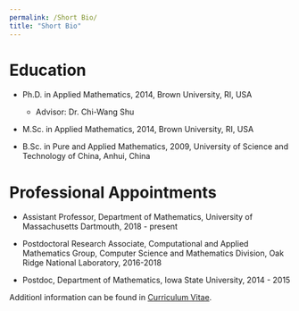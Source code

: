 ```yaml
---
permalink: /Short Bio/
title: "Short Bio"
---
```


# Education
* Ph.D. in Applied Mathematics, 2014, Brown University, RI, USA
  * Advisor: Dr. Chi-Wang Shu
  
* M.Sc. in Applied Mathematics, 2014, Brown University, RI, USA

* B.Sc. in Pure and Applied Mathematics, 2009, University of Science and Technology of China, Anhui, China


# Professional Appointments
* Assistant Professor, Department of Mathematics, University of Massachusetts Dartmouth, 2018 - present

* Postdoctoral Research Associate,  Computational and Applied Mathematics Group, Computer Science and Mathematics Division, Oak Ridge National Laboratory, 2016-2018

* Postdoc, Department of Mathematics, Iowa State University, 2014 - 2015


<!-- Dr. Chen is an assistant professor in the Department of Mathematics at University of Massachusetts Dartmouth. Before joing UMass Dartmouth, She served as a Postdoctoral Research Associate in the Computational and Applied Mathematics Group of the Computer Science and Mathematics Division at Oak Ridge National Laboratory and as a Postdoc in the Department of Mathematics at Iowa State University. She received a Ph.D. degree in Applied Mathematics from Brown University. -->

Additionl information can be found in [Curriculum Vitae](../CV_Zheng_Chen_short.pdf).
